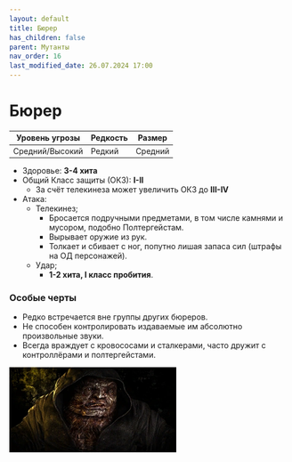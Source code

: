 ```yaml
---
layout: default
title: Бюрер
has_children: false
parent: Мутанты
nav_order: 16
last_modified_date: 26.07.2024 17:00
---
```


# Бюрер

| Уровень угрозы  | Редкость | Размер  |
|-----------------|----------|---------|
| Средний/Высокий | Редкий   | Средний |

- Здоровье: **3-4 хита**
- Общий Класс защиты (ОКЗ): **I-II**
    - За счёт телекинеза может увеличить ОКЗ до **III-IV**
- Атака:
    - Телекинез;
        - Бросается подручными предметами, в том числе камнями и мусором, подобно Полтергейстам.
        - Вырывает оружие из рук.
        - Толкает и сбивает с ног, попутно лишая запаса сил (штрафы на ОД персонажей).
    - Удар;
        - **1-2 хита, I класс пробития**.

### Особые черты

- Редко встречается вне группы других бюреров.
- Не способен контролировать издаваемые им абсолютно произвольные звуки.
- Всегда враждует с кровососами и сталкерами, часто дружит с контроллёрами и полтергейстами.

<img src="https://github.com/ivatar39/stalker-ttrpg/blob/main/assets/images/monsters/Burer.webp?raw=true" alt="Burer" width="300"/>
